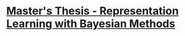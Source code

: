 # [Master's Thesis - Representation Learning with Bayesian Methods](Bachelors_Thesis-Mobile_application_with_gamification_elements.pdf)
